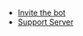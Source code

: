 * [Invite the bot](https://discordapp.com/oauth2/authorize?client_id=564426594144354315&scope=bot&permissions=872803409)
* [Support Server](https://discord.gg/G5pEdUp)
